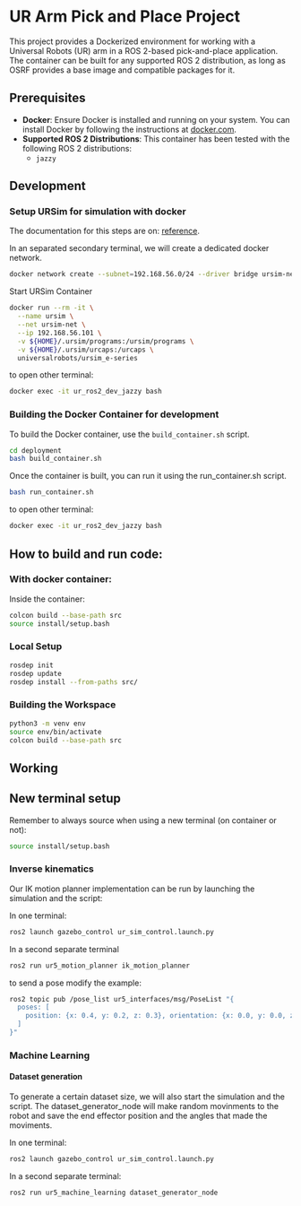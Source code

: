 # UR Arm Pick and Place Project

This project provides a Dockerized environment for working with a Universal Robots (UR) arm in a ROS 2-based pick-and-place application. The container can be built for any supported ROS 2 distribution, as long as OSRF provides a base image and compatible packages for it.

## Prerequisites

- **Docker**: Ensure Docker is installed and running on your system. You can install Docker by following the instructions at [docker.com](https://www.docker.com/).
- **Supported ROS 2 Distributions**: This container has been tested with the following ROS 2 distributions:
  - `jazzy`

## Development
### Setup URSim for simulation with docker

The documentation for this steps are on: [reference](https://docs.universal-robots.com/Universal_Robots_ROS2_Documentation/doc/ur_client_library/doc/setup/ursim_docker.html).

In an separated secondary terminal, we will create a dedicated docker network.
```bash
docker network create --subnet=192.168.56.0/24 --driver bridge ursim-net
```

Start URSim Container
```bash
docker run --rm -it \
  --name ursim \
  --net ursim-net \
  --ip 192.168.56.101 \
  -v ${HOME}/.ursim/programs:/ursim/programs \
  -v ${HOME}/.ursim/urcaps:/urcaps \
  universalrobots/ursim_e-series
```

to open other terminal:
```bash
docker exec -it ur_ros2_dev_jazzy bash
```

### Building the Docker Container for development

To build the Docker container, use the `build_container.sh` script.

```bash
cd deployment
bash build_container.sh
```

Once the container is built, you can run it using the run_container.sh script.

```bash
bash run_container.sh
```

to open other terminal:
```bash
docker exec -it ur_ros2_dev_jazzy bash
```

## How to build and run code:

### With docker container:

Inside the container:

```bash
colcon build --base-path src
source install/setup.bash 
```

### Local Setup

```bash
rosdep init
rosdep update
rosdep install --from-paths src/
```

### Building the Workspace

```bash
python3 -m venv env
source env/bin/activate
colcon build --base-path src
```

## Working

## New terminal setup
Remember to always source when using a new terminal (on container or not):

```bash
source install/setup.bash 
```

### Inverse kinematics
Our IK motion planner implementation can be run by launching the simulation and the script:

In one terminal:
```bash
ros2 launch gazebo_control ur_sim_control.launch.py
```

In a second separate terminal
```bash
ros2 run ur5_motion_planner ik_motion_planner
```

to send a pose modify the example:
```bash
ros2 topic pub /pose_list ur5_interfaces/msg/PoseList "{
  poses: [
    position: {x: 0.4, y: 0.2, z: 0.3}, orientation: {x: 0.0, y: 0.0, z: 0.0, w: 1.0}
  ]
}"
```

### Machine Learning
#### Dataset generation

To generate a certain dataset size, we will also start the simulation and the script. The dataset_generator_node will make random movinments to the robot and save the end effector position and the angles that made the moviments.

In one terminal:
```bash
ros2 launch gazebo_control ur_sim_control.launch.py
```

In a second separate terminal:
```bash
ros2 run ur5_machine_learning dataset_generator_node 
```
